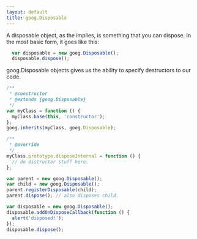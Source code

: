 ```yaml
---
layout: default
title: goog.Disposable
---
```




A disposable object, as the implies, is something that you can dispose. In the most basic form, it goes like this:

```javascript
  var disposable = new goog.Disposable();
  disposable.dispose();
```


goog.Disposable objects gives us the ability to specify destructors to our code.



```javascript
/**
 * @constructor
 * @extends {goog.Disposable}
 */
var myClass = function () {
  myClass.base(this, 'constructor');
};
goog.inherits(myClass, goog.Disposable);

/**
 * @override
 */
myClass.prototype.disposeInternal = function () {
  // do distructor stuff here.
};
```

```javascript
var parent = new goog.Disposable();
var child = new goog.Disposable();
parent.registerDisposable(child);
parent.dispose(); // also disposes child.
```


```javascript
var disposable = new goog.Disposable();
disposable.addOnDisposeCallback(function () {
  alert('disposed!');
});
disposable.dispose();
```